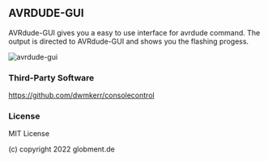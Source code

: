 <h2>AVRDUDE-GUI</h2>


AVRdude-GUI gives you a easy to use interface for avrdude command. The output is directed to AVRdude-GUI and shows you the flashing progess.

![avrdude-gui](https://user-images.githubusercontent.com/35594146/178145189-fe4b2a2f-67e5-4731-a843-0f3824c2a430.png)


<h3>Third-Party Software</h3>

https://github.com/dwmkerr/consolecontrol


<h3>License</h3>

MIT License


(c) copyright 2022 globment.de
